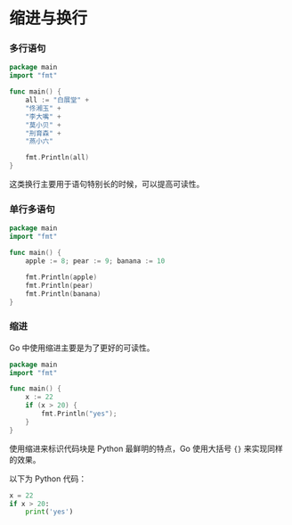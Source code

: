 # 缩进与换行

### 多行语句

<div class="run"></div>

```go
package main
import "fmt"

func main() {
    all := "白展堂" +
    "佟湘玉" +
    "李大嘴" +
    "莫小贝" +
    "刑育森" +
    "燕小六"

    fmt.Println(all)
}
```

这类换行主要用于语句特别长的时候，可以提高可读性。

### 单行多语句

<div class="run"></div>

```go
package main
import "fmt"

func main() {
    apple := 8; pear := 9; banana := 10

    fmt.Println(apple)
    fmt.Println(pear)
    fmt.Println(banana)
}
```

### 缩进

Go 中使用缩进主要是为了更好的可读性。

<div class="run"></div>

```go
package main
import "fmt"

func main() {
    x := 22
    if (x > 20) {
        fmt.Println("yes");
    }
}
```

使用缩进来标识代码块是 Python 最鲜明的特点，Go 使用大括号 `{}` 来实现同样的效果。

以下为 Python 代码：

<div class="run"></div>

```python
x = 22
if x > 20:
    print('yes')
```
